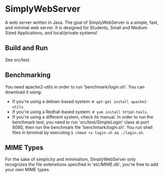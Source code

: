 # SimplyWebServer
A web server written in Java. The goal of SimplyWebServer is a simple, fast, and minimal web server. It is designed for Students, Small and Medium Sized Applications, and local/private systems!

## Build and Run
See src/test.

## Benchmarking
You need apache2-utils in order to run 'benchmark/login.sh'. You can download it using:
- If you're using a debian-based system: `# apt-get install apache2-utils`.
- If you're using a Redhat-based system: `# yum install httpd-tools`.
- If you're using a different system, check its manual.
In order to run the benchmark test, you need to run 'src/test/SimpleLogin' class at port 8080, then run the benchmark file 'benchmark/login.sh'. You run shell files in terminal by executing `$ chmod +x login.sh && ./login.sh`.

## MIME Types
For the sake of simplicity and minimalism, SimplyWebServer only recognizes the file extenstions specified in 'etc/MIME.db', you're free to add your own MIME types.